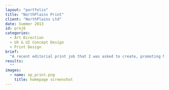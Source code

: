 ```yaml
---
layout: "portfolio"
title: "NorthPlains Print"
client: "NorthPlains Ltd"
date: Summer 2013
id: proj6
categories:
  - Art Direction
  - UX & UI Concept Design
  - Print Design
brief:
  "A recent editorial print job that I was asked to create, promoting NorthPlains for the in-house Brand Assets Management."
results:
  ""
images:
  - name: np_print.png
    title: homepage screenshot
---
```

